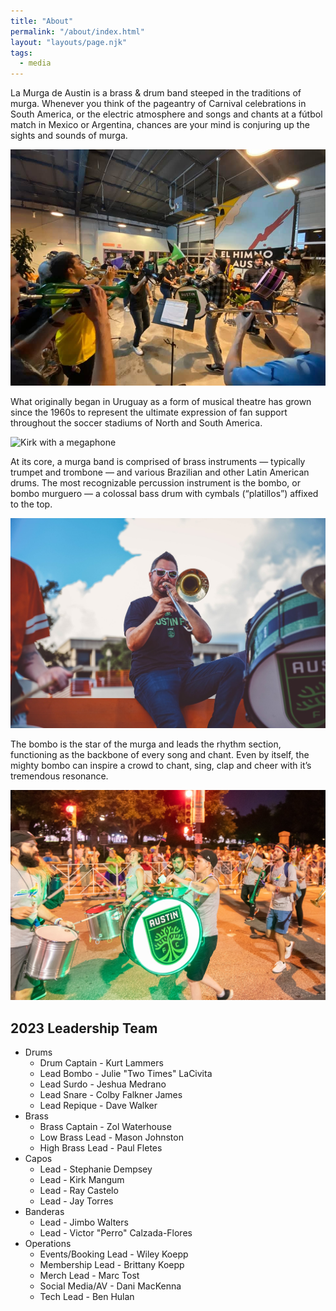 ```yaml
---
title: "About"
permalink: "/about/index.html"
layout: "layouts/page.njk"
tags:
  - media
---
```


La Murga de Austin is a brass & drum band steeped in the traditions of murga. Whenever you think of the pageantry of Carnival celebrations in South America, or the electric atmosphere and songs and chants at a fútbol match in Mexico or Argentina, chances are your mind is conjuring up the sights and sounds of murga.

![Song and Chant Practice Feb 2020 at Hopsquad Brewery](/static/img/2020-feb-hopsquad.jpeg "Photo by Anthony Cardinal")

What originally began in Uruguay as a form of musical theatre has grown since the 1960s to represent the ultimate expression of fan support throughout the soccer stadiums of North and South America.

![Kirk with a megaphone](/static/img/2020-10-20-kirk.jpg "Photo by Alex Rubio Photography")

At its core, a murga band is comprised of brass instruments — typically trumpet and trombone — and various Brazilian and other Latin American drums. The most recognizable percussion instrument is the bombo, or bombo murguero — a colossal bass drum with cymbals (“platillos”) affixed to the top.

![2019 UT Soccer Zol playing trombone](/static/img/2019-ut-soccer-zol.jpeg "Photo by Alex Rubio Photography")

The bombo is the star of the murga and leads the rhythm section, functioning as the backbone of every song and chant. Even by itself, the mighty bombo can inspire a crowd to chant, sing, clap and cheer with it’s tremendous resonance.

![Pride Parade ATX 2019 Trish marches with bombo](/static/img/pride-2019-trish.jpeg "Photo by Alex Rubio Photography")

## 2023 Leadership Team

- Drums
  - Drum Captain - Kurt Lammers
  - Lead Bombo - Julie "Two Times" LaCivita
  - Lead Surdo - Jeshua Medrano
  - Lead Snare - Colby Falkner James
  - Lead Repique - Dave Walker
- Brass
  - Brass Captain - Zol Waterhouse
  - Low Brass Lead - Mason Johnston
  - High Brass Lead - Paul Fletes
- Capos
  - Lead - Stephanie Dempsey
  - Lead - Kirk Mangum
  - Lead - Ray Castelo
  - Lead - Jay Torres
- Banderas
  - Lead - Jimbo Walters
  - Lead - Victor "Perro" Calzada-Flores
- Operations
  - Events/Booking Lead - Wiley Koepp
  - Membership Lead - Brittany Koepp
  - Merch Lead - Marc Tost
  - Social Media/AV - Dani MacKenna
  - Tech Lead - Ben Hulan
